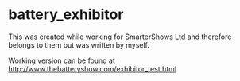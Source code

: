 battery_exhibitor
=================

This was created while working for SmarterShows Ltd and therefore belongs to them but was written by myself.

Working version can be found at http://www.thebatteryshow.com/exhibitor_test.html
